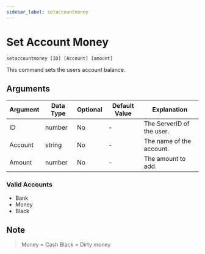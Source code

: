 ```yaml
---
sidebar_label: setaccountmoney
---
```


# Set Account Money

```
setaccountmoney [ID] [Account] [amount]
```

This command sets the users account balance.

## Arguments

| Argument   | Data Type | Optional | Default Value |       Explanation         |
|------------|-----------|----------|---------------|---------------------------|
| ID         | number    | No       | -             | The ServerID of the user. |
| Account    | string    | No       | -             | The name of the account.  |
| Amount     | number    | No       | -             | The amount to add.        |

### Valid Accounts

- Bank
- Money
- Black

## Note

> Money = Cash
> Black = Dirty money
